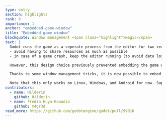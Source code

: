 ```yaml
---
type: entry
section: highlights
rank: 6
importance: 1
anchor: "embedded-game-window"
title: "Embedded game window"
blockquote: Window management <span class="highlight">magic</span>
text: |
  Godot runs the game as a seperate process from the editor for two reasons:
  - avoid having to share resources as much as possible
  - in case of a game crash, keep the editor running (to avoid data loss)

  However, this design choice previously prevented embedding the game window into the editor. Which is something that users with limited screenspace, like on single-monitor setups or laptops, are looking for.

  Thanks to some window management tricks, it is now possible to embed the game seemlessly and interact with the rest of the editor, while still keeping the processes seperate in the background.

  Note that this only works on Linux, Windows, and Android for now. Support for macOS and iOS will require a different approach for technical reasons.
contributors:
  - name: Hilderin
    github: Hilderin
  - name: Fredia Huya-Kouadio
    github: m4gr3d
read_more: https://github.com/godotengine/godot/pull/99010
---
```

